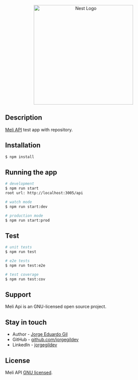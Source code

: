 <p align="center">
  <a href="http://nestjs.com/" target="blank"><img src="https://lh3.googleusercontent.com/fxBEPzc-TSycO2wbfC0OCZlhCdalG4raWv3KBx1QJ3x25ftZARu2rkZubT0XiwRZoa15Z4s8rSant631c0JJEmxR59b3y-CQxIGnn7Y" width="320" alt="Nest Logo" /></a>
</p>

## Description

[Meli API](https://github.com/jorgegildev/meli-test-api) test app with repository.

## Installation

```bash
$ npm install
```

## Running the app

```bash
# development
$ npm run start
root url: http://localhost:3005/api

# watch mode
$ npm run start:dev

# production mode
$ npm run start:prod
```

## Test

```bash
# unit tests
$ npm run test

# e2e tests
$ npm run test:e2e

# test coverage
$ npm run test:cov
```

## Support

Meli Api is an GNU-licensed open source project.

## Stay in touch

- Author - [Jorge Eduardo Gil](https://github.com/jorgegildev)
- GitHub - [github.com/jorgegildev](https://github.com/jorgegildev)
- LinkedIn - [jorgegildev](https://www.linkedin.com/in/jorgegildev/)

## License

  Meli API [GNU licensed](LICENSE).
